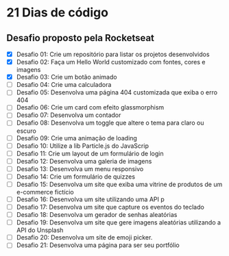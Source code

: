 # 21 Dias de código

## Desafio proposto pela Rocketseat

- [x] Desafio 01: Crie um repositório para listar os projetos desenvolvidos
- [x] Desafio 02: Faça um Hello World customizado com fontes, cores e imagens
- [x] Desafio 03: Crie um botão animado
- [ ] Desafio 04: Crie uma calculadora
- [ ] Desafio 05: Desenvolva uma página 404 customizada que exiba o erro 404
- [ ] Desafio 06: Crie um card com efeito glassmorphism
- [ ] Desafio 07: Desenvolva um contador
- [ ] Desafio 08: Desenvolva um toggle que altere o tema para claro ou escuro
- [ ] Desafio 09: Crie uma animação de loading
- [ ] Desafio 10: Utilize a lib Particle.js do JavaScrip
- [ ] Desafio 11: Crie um layout de um formulário de login
- [ ] Desafio 12: Desenvolva uma galeria de imagens
- [ ] Desafio 13: Desenvolva um menu responsivo
- [ ] Desafio 14: Crie um formulário de quizzes
- [ ] Desafio 15: Desenvolva um site que exiba uma vitrine de produtos de um e-commerce fictício
- [ ] Desafio 16: Desenvolva um site utilizando uma API p
- [ ] Desafio 17: Desenvolva um site que capture os eventos do teclado
- [ ] Desafio 18: Desenvolva um gerador de senhas aleatórias
- [ ] Desafio 19: Desenvolva um site que gere imagens aleatórias utilizando a API do Unsplash
- [ ] Desafio 20: Desenvolva um site de emoji picker.
- [ ] Desafio 21: Desenvolva uma página para ser seu portfólio
